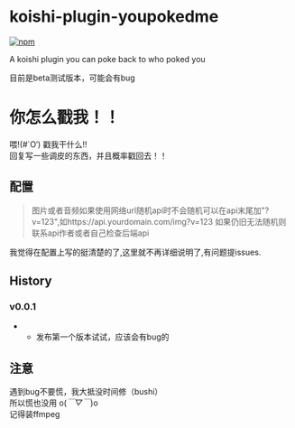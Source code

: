# koishi-plugin-youpokedme

[![npm](https://img.shields.io/npm/v/koishi-plugin-youpokedme?style=flat-square)](https://www.npmjs.com/package/koishi-plugin-youpokedme)

A koishi plugin you can poke back to who poked you  

目前是beta测试版本，可能会有bug

# 你怎么戳我！！
喂!(#`O′) 戳我干什么!!  
回复写一些调皮的东西，并且概率戳回去！！  

## 配置
 > 图片或者音频如果使用网络url随机api时不会随机可以在api末尾加"?v=123",如https://api.yourdomain.com/img?v=123
 > 如果仍旧无法随机则联系api作者或者自己检查后端api


我觉得在配置上写的挺清楚的了,这里就不再详细说明了,有问题提issues.  

## History
### v0.0.1
- * 发布第一个版本试试，应该会有bug的

## 注意
遇到bug不要慌，我大抵没时间修（bushi）  
所以慌也没用 o(*￣▽￣*)o  
记得装ffmpeg  